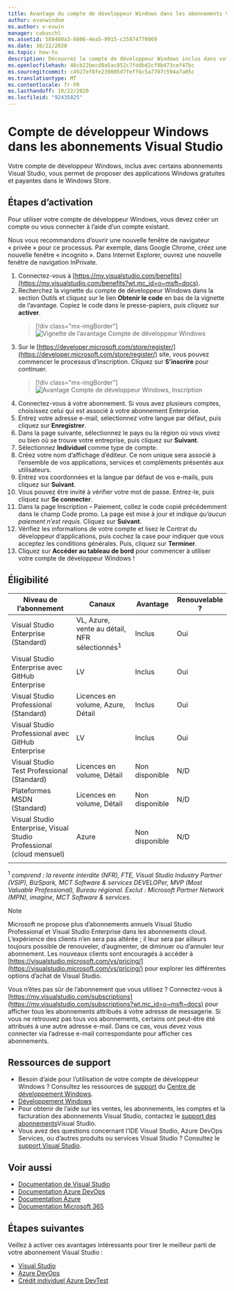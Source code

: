 ```yaml
---
title: Avantage du compte de développeur Windows dans les abonnements Visual Studio | Microsoft Docs
author: evanwindom
ms.author: v-evwin
manager: cabuschl
ms.assetid: 588480a3-8806-4ea5-9915-c25974770069
ms.date: 10/22/2020
ms.topic: how-to
description: Découvrez le compte de développeur Windows inclus dans votre abonnement Visual Studio.
ms.openlocfilehash: 46cb22becd8a5ac852c7fddbd2cf8b473cef47bc
ms.sourcegitcommit: c4927ef8fe239005d7feff6c5a7707c594a7a05c
ms.translationtype: MT
ms.contentlocale: fr-FR
ms.lasthandoff: 10/22/2020
ms.locfileid: "92435825"
---
```

# <a name="windows-developer-account-in-visual-studio-subscriptions"></a>Compte de développeur Windows dans les abonnements Visual Studio
Votre compte de développeur Windows, inclus avec certains abonnements Visual Studio, vous permet de proposer des applications Windows gratuites et payantes dans le Windows Store.

## <a name="activation-steps"></a>Étapes d’activation
Pour utiliser votre compte de développeur Windows, vous devez créer un compte ou vous connecter à l’aide d’un compte existant.

Nous vous recommandons d’ouvrir une nouvelle fenêtre de navigateur « privée » pour ce processus.  Par exemple, dans Google Chrome, créez une nouvelle fenêtre « incognito ».  Dans Internet Explorer, ouvrez une nouvelle fenêtre de navigation InPrivate.

1. Connectez-vous à [https://my.visualstudio.com/benefits](https://my.visualstudio.com/benefits?wt.mc_id=o~msft~docs).
2. Recherchez la vignette du compte de développeur Windows dans la section Outils et cliquez sur le lien **Obtenir le code** en bas de la vignette de l’avantage.  Copiez le code dans le presse-papiers, puis cliquez sur **activer**.
   > [!div class="mx-imgBorder"]
   > ![Vignette de l’avantage Compte de développeur Windows](_img/vs-windows-dev/vs-windows-dev-tile.png "Cliquez sur « recevoir le code » dans la vignette compte de développeur Windows, puis cliquez sur « Activer ».")
3. Sur le [https://developer.microsoft.com/store/register/](https://developer.microsoft.com/store/register/) site, vous pouvez commencer le processus d’inscription.  Cliquez sur **S’inscrire** pour continuer.
   > [!div class="mx-imgBorder"]
   > ![Avantage Compte de développeur Windows, Inscription](_img/vs-windows-dev/vs-windows-dev-register1-cropped.png "Cliquez sur « s’inscrire » pour créer votre compte.")
4. Connectez-vous à votre abonnement.  Si vous avez plusieurs comptes, choisissez celui qui est associé à votre abonnement Enterprise.
0. Entrez votre adresse e-mail, sélectionnez votre langue par défaut, puis cliquez sur **Enregistrer**.
5. Dans la page suivante, sélectionnez le pays ou la région où vous vivez ou bien où se trouve votre entreprise, puis cliquez sur **Suivant**.
6. Sélectionnez **Individuel** comme type de compte.
7. Créez votre nom d’affichage d’éditeur.  Ce nom unique sera associé à l’ensemble de vos applications, services et compléments présentés aux utilisateurs.
8. Entrez vos coordonnées et la langue par défaut de vos e-mails, puis cliquez sur **Suivant**.
9. Vous pouvez être invité à vérifier votre mot de passe.  Entrez-le, puis cliquez sur **Se connecter**.
10. Dans la page Inscription – Paiement, collez le code copié précédemment dans le champ Code promo.  La page est mise à jour et indique *qu’aucun paiement n’est requis*.  Cliquez sur **Suivant**.
11. Vérifiez les informations de votre compte et lisez le Contrat du développeur d’applications, puis cochez la case pour indiquer que vous acceptez les conditions générales.  Puis, cliquez sur **Terminer**.
12. Cliquez sur **Accéder au tableau de bord** pour commencer à utiliser votre compte de développeur Windows !

## <a name="eligibility"></a>Éligibilité
| Niveau de l’abonnement                                                 |     Canaux                                            | Avantage                                                          | Renouvelable ?    |
|--------------------------------------------------------------------|---------------------------------------------------------|------------------------------------------------------------------|---------------|
| Visual Studio Enterprise (Standard)   | VL, Azure, vente au détail, NFR sélectionnés<sup>1</sup> | Inclus       |  Oui|
| Visual Studio Enterprise avec GitHub Enterprise   | LV  | Inclus       |  Oui|
| Visual Studio Professional (Standard) | Licences en volume, Azure, Détail                                       | Inclus                                                            |Oui|
| Visual Studio Professional avec GitHub Enterprise | LV                                        | Inclus                                                            |Oui|
| Visual Studio Test Professional (Standard)                         | Licences en volume, Détail                                              | Non disponible                                            |  N/D|
| Plateformes MSDN (Standard)                                          | Licences en volume, Détail                                              |  Non disponible                                            |  N/D|
| Visual Studio Enterprise, Visual Studio Professional (cloud mensuel) | Azure                                       | Non disponible                                                           |N/D|
||

<sup>1</sup>  *comprend : la revente interdite (NFR), FTE, Visual Studio Industry Partner (VSIP), BizSpark, MCT Software & services DEVELOPer, MVP (Most Valuable Professional), Bureau régional. Exclut : Microsoft Partner Network (MPN), imagine, MCT Software & services.*

> [!NOTE]
> Microsoft ne propose plus d’abonnements annuels Visual Studio Professional et Visual Studio Enterprise dans les abonnements cloud. L’expérience des clients n’en sera pas altérée ; il leur sera par ailleurs toujours possible de renouveler, d’augmenter, de diminuer ou d’annuler leur abonnement. Les nouveaux clients sont encouragés à accéder à [https://visualstudio.microsoft.com/vs/pricing/](https://visualstudio.microsoft.com/vs/pricing/) pour explorer les différentes options d’achat de Visual Studio.

Vous n’êtes pas sûr de l’abonnement que vous utilisez ?  Connectez-vous à [https://my.visualstudio.com/subscriptions](https://my.visualstudio.com/subscriptions?wt.mc_id=o~msft~docs) pour afficher tous les abonnements attribués à votre adresse de messagerie. Si vous ne retrouvez pas tous vos abonnements, certains ont peut-être été attribués à une autre adresse e-mail.  Dans ce cas, vous devez vous connecter via l’adresse e-mail correspondante pour afficher ces abonnements.

## <a name="support-resources"></a>Ressources de support
- Besoin d’aide pour l’utilisation de votre compte de développeur Windows ?  Consultez les ressources de [support](https://developer.microsoft.com/windows/support) du [Centre de développement Windows](https://developer.microsoft.com/windows).
- [Développement Windows](/windows/)
- Pour obtenir de l’aide sur les ventes, les abonnements, les comptes et la facturation des abonnements Visual Studio, contactez le [support des abonnements](https://visualstudio.microsoft.com/subscriptions/support/)Visual Studio.
- Vous avez des questions concernant l’IDE Visual Studio, Azure DevOps Services, ou d’autres produits ou services Visual Studio ?  Consultez le [support Visual Studio](https://visualstudio.microsoft.com/support/).

## <a name="see-also"></a>Voir aussi
- [Documentation de Visual Studio](/visualstudio/)
- [Documentation Azure DevOps](/azure/devops/)
- [Documentation Azure](/azure/)
- [Documentation Microsoft 365](/microsoft-365/)

## <a name="next-steps"></a>Étapes suivantes
Veillez à activer ces avantages intéressants pour tirer le meilleur parti de votre abonnement Visual Studio :
- [Visual Studio](vs-ide-benefit.md)
- [Azure DevOps](vs-azure-devops.md)
- [Crédit individuel Azure DevTest](vs-azure.md)